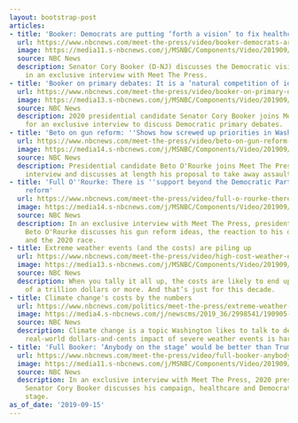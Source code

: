 ```yaml
---
layout: bootstrap-post
articles:
- title: 'Booker: Democrats are putting ‘forth a vision’ to fix healthcare'
  url: https://www.nbcnews.com/meet-the-press/video/booker-democrats-are-putting-forth-a-vision-to-fix-healthcare-68987973828
  image: https://media11.s-nbcnews.com/j/MSNBC/Components/Video/201909/mtp_clip_bookerhealthcare_190915_1920x1080.nbcnews-fp-1200-630.jpg
  source: NBC News
  description: Senator Cory Booker (D-NJ) discusses the Democratic vision for healthcare
    in an exclusive interview with Meet The Press.
- title: 'Booker on primary debates: It is a ‘natural competition of ideas’'
  url: https://www.nbcnews.com/meet-the-press/video/booker-on-primary-debates-it-is-a-natural-competition-of-ideas-68987461767
  image: https://media13.s-nbcnews.com/j/MSNBC/Components/Video/201909/mtp_clip_bookerdems_190915_1920x1080.nbcnews-fp-1200-630.jpg
  source: NBC News
  description: 2020 presidential candidate Senator Cory Booker joins Meet The Press
    for an exclusive interview to discuss Democratic primary debates.
- title: 'Beto on gun reform: ''Shows how screwed up priorities in Washington are'''
  url: https://www.nbcnews.com/meet-the-press/video/beto-on-gun-reform-shows-how-screwed-up-priorities-in-washington-are-68987461720
  image: https://media14.s-nbcnews.com/j/MSNBC/Components/Video/201909/mtp_clip_betoguns_190915_1920x1080.nbcnews-fp-1200-630.jpg
  source: NBC News
  description: Presidential candidate Beto O'Rourke joins Meet The Press for an exclusive
    interview and discusses at length his proposal to take away assault weapons.
- title: 'Full O''Rourke: There is ''support beyond the Democratic Party'' for gun
    reform'
  url: https://www.nbcnews.com/meet-the-press/video/full-o-rourke-there-is-support-beyond-the-democratic-party-for-gun-reform-68986949651
  image: https://media14.s-nbcnews.com/j/MSNBC/Components/Video/201909/mtp_full_beto_190915_1920x1080.nbcnews-fp-1200-630.jpg
  source: NBC News
  description: In an exclusive interview with Meet The Press, presidential candidate
    Beto O'Rourke discusses his gun reform ideas, the reaction to his debate performance
    and the 2020 race.
- title: Extreme weather events (and the costs) are piling up
  url: https://www.nbcnews.com/meet-the-press/video/high-cost-weather-events-are-up-markedly-since-the-80s-68987461522
  image: https://media13.s-nbcnews.com/j/MSNBC/Components/Video/201909/mtp_data_download_190915.nbcnews-fp-1200-630.jpg
  source: NBC News
  description: When you tally it all up, the costs are likely to end up at three quarters
    of a trillion dollars or more. And that’s just for this decade.
- title: Climate change's costs by the numbers
  url: https://www.nbcnews.com/politics/meet-the-press/extreme-weather-events-costs-are-piling-n1054576
  image: https://media4.s-nbcnews.com/j/newscms/2019_36/2998541/190905-dorian-north-carolina-tornado-se-311p_a4e341d4d26dcaadf65b659abd5c7764.nbcnews-fp-1200-630.jpg
  source: NBC News
  description: Climate change is a topic Washington likes to talk to death, but growing
    real-world dollars-and-cents impact of severe weather events is harder to ignore.
- title: 'Full Booker: ‘Anybody on the stage’ would be better than Trump'
  url: https://www.nbcnews.com/meet-the-press/video/full-booker-anybody-on-the-stage-would-be-better-than-trump-68986437737
  image: https://media11.s-nbcnews.com/j/MSNBC/Components/Video/201909/mtp_full_booker_190915.nbcnews-fp-1200-630.jpg
  source: NBC News
  description: In an exclusive interview with Meet The Press, 2020 presidential candidate
    Senator Cory Booker discusses his campaign, healthcare and Democrats on the 2020
    stage.
as_of_date: '2019-09-15'
---
```


